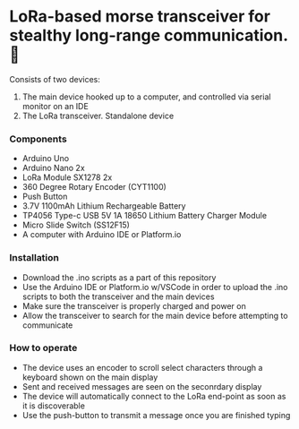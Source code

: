 # LoRa-based morse transceiver for stealthy long-range communication. :busts_in_silhouette:

Consists of two devices: 
1) The main device hooked up to a computer, and controlled via serial monitor on an IDE
2) The LoRa transceiver. Standalone device

### Components
- Arduino Uno
- Arduino Nano 2x
- LoRa Module SX1278 2x
- 360 Degree Rotary Encoder (CYT1100)
- Push Button
- 3.7V 1100mAh Lithium Rechargeable Battery
- TP4056 Type-c USB 5V 1A 18650 Lithium Battery Charger Module
- Micro Slide Switch (SS12F15)
- A computer with Arduino IDE or Platform.io


### Installation
- Download the .ino scripts as a part of this repository
- Use the Arduino IDE or Platform.io w/VSCode in order to upload the .ino scripts to both the transceiver and the main devices
- Make sure the transceiver is properly charged and power on
- Allow the transceiver to search for the main device before attempting to communicate

### How to operate
- The device uses an encoder to scroll select characters through a keyboard shown on the main display
- Sent and received messages are seen on the seconrdary display
- The device will automatically connect to the LoRa end-point as soon as it is discoverable
- Use the push-button to transmit a message once you are finished typing
